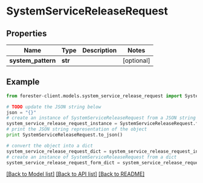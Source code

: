 # SystemServiceReleaseRequest


## Properties

Name | Type | Description | Notes
------------ | ------------- | ------------- | -------------
**system_pattern** | **str** |  | [optional] 

## Example

```python
from forester-client.models.system_service_release_request import SystemServiceReleaseRequest

# TODO update the JSON string below
json = "{}"
# create an instance of SystemServiceReleaseRequest from a JSON string
system_service_release_request_instance = SystemServiceReleaseRequest.from_json(json)
# print the JSON string representation of the object
print SystemServiceReleaseRequest.to_json()

# convert the object into a dict
system_service_release_request_dict = system_service_release_request_instance.to_dict()
# create an instance of SystemServiceReleaseRequest from a dict
system_service_release_request_form_dict = system_service_release_request.from_dict(system_service_release_request_dict)
```
[[Back to Model list]](../README.md#documentation-for-models) [[Back to API list]](../README.md#documentation-for-api-endpoints) [[Back to README]](../README.md)


